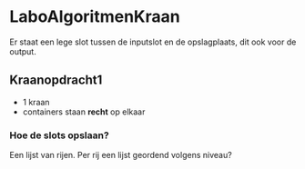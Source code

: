 # LaboAlgoritmenKraan

Er staat een lege slot tussen de inputslot en de opslagplaats, dit ook voor de output.

## Kraanopdracht1

* 1 kraan
* containers staan **recht** op elkaar

### Hoe de slots opslaan?

Een lijst van rijen.
Per rij een lijst geordend volgens niveau?




